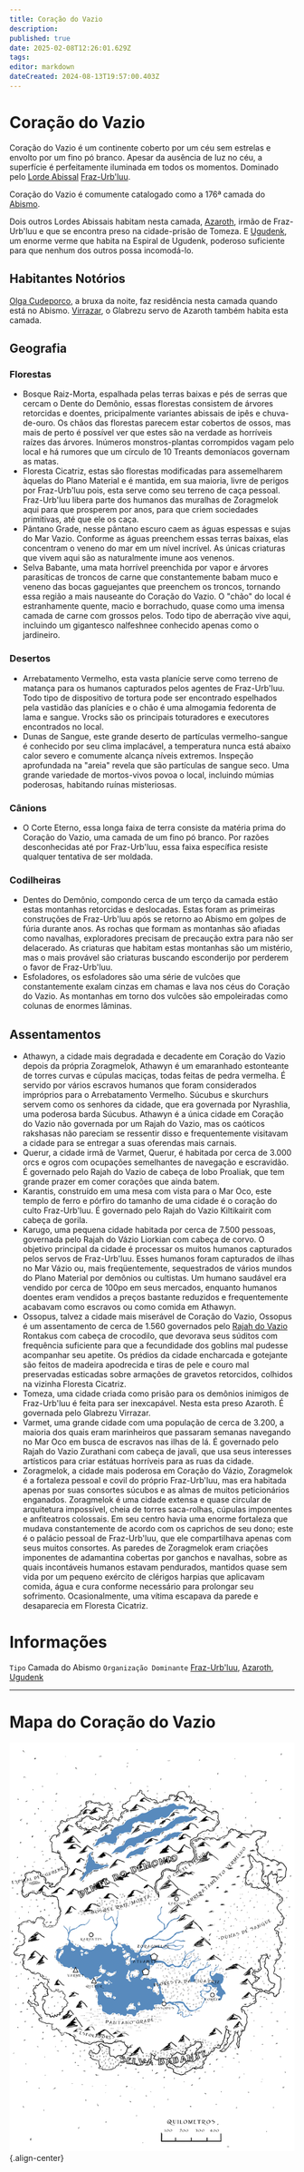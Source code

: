 ```yaml
---
title: Coração do Vazio
description: 
published: true
date: 2025-02-08T12:26:01.629Z
tags: 
editor: markdown
dateCreated: 2024-08-13T19:57:00.403Z
---
```


# Coração do Vazio
Coração do Vazio é um continente coberto por um céu sem estrelas e envolto por um fino pó branco. Apesar da ausência de luz no céu, a superfície é perfeitamente iluminada em todos os momentos. Dominado pelo [Lorde Abissal](rankings-e-titulos/magico/lorde-abissal) [Fraz-Urb'luu](/individuos/fraz-urbluu).

Coração do Vazio é comumente catalogado como a 176ª camada do [Abismo](/lugares/abismo).

Dois outros Lordes Abissais habitam nesta camada, [Azaroth](/individuos/azaroth), irmão de Fraz-Urb'luu e que se encontra preso na cidade-prisão de Tomeza. E [Ugudenk](/individuos/ugudenk), um enorme verme que habita na Espiral de Ugudenk, poderoso suficiente para que nenhum dos outros possa incomodá-lo.

## Habitantes Notórios
[Olga Cudeporco](/individuos/titia-olga-cudeporco), a bruxa da noite, faz residência nesta camada quando está no Abismo. [Virrazar](/individuos/virrazar), o Glabrezu servo de Azaroth também habita esta camada.

## Geografia

### Florestas
- Bosque Raiz-Morta, espalhada pelas terras baixas e pés de serras que cercam o Dente do Demônio, essas florestas consistem de árvores retorcidas e doentes, pricipalmente variantes abissais de ipês e chuva-de-ouro. Os chãos das florestas parecem estar cobertos de ossos, mas mais de perto é possível ver que estes são na verdade as horríveis raízes das árvores. Inúmeros monstros-plantas corrompidos vagam pelo local e há rumores que um círculo de 10 Treants demoníacos governam as matas.
- Floresta Cicatriz, estas são florestas modificadas para assemelharem àquelas do Plano Material e é mantida, em sua maioria, livre de perigos por Fraz-Urb'luu pois, esta serve como seu terreno de caça pessoal. Fraz-Urb'luu libera parte dos humanos das muralhas de Zoragmelok aqui para que prosperem por anos, para que criem sociedades primitivas, até que ele os caça.
- Pântano Grade, nesse pântano escuro caem as águas espessas e sujas do Mar Vazio. Conforme as águas preenchem essas terras baixas, elas concentram o veneno do mar em um nível incrível. As únicas criaturas que vivem aqui são as naturalmente imune aos venenos.
- Selva Babante, uma mata horrível preenchida por vapor e árvores parasíticas de troncos de carne que constantemente babam muco e veneno das bocas gaguejantes que preenchem os troncos, tornando essa região a mais nauseante do Coração do Vazio. O "chão" do local é estranhamente quente, macio e borrachudo, quase como uma imensa camada de carne com grossos pelos. Todo tipo de aberração vive aqui, incluindo um gigantesco nalfeshnee conhecido apenas como o jardineiro.
 
### Desertos
- Arrebatamento Vermelho, esta vasta planície serve como terreno de matança para os humanos capturados pelos agentes de Fraz-Urb'luu. Todo tipo de dispositivo de tortura pode ser encontrado espelhados pela vastidão das planícies e o chão é uma almogamia fedorenta de lama e sangue. Vrocks são os principais toturadores e executores encontrados no local.
- Dunas de Sangue, este grande deserto de partículas vermelho-sangue é conhecido por seu clima implacável, a temperatura nunca está abaixo calor severo e comumente alcança níveis extremos. Inspeção aprofundada na "areia" revela que são partículas de sangue seco. Uma grande variedade de mortos-vivos povoa o local, incluindo múmias poderosas, habitando ruínas misteriosas.

### Cânions
- O Corte Eterno, essa longa faixa de terra consiste da matéria prima do Coração do Vazio, uma camada de um fino pó branco. Por razões desconhecidas até por Fraz-Urb'luu, essa faixa específica resiste qualquer tentativa de ser moldada.

### Codilheiras
- Dentes do Demônio, compondo cerca de um terço da camada estão estas montanhas retorcidas e deslocadas. Estas foram as primeiras construções de Fraz-Urb'luu após se retorno ao Abismo em golpes de fúria durante anos. As rochas que formam as montanhas são afiadas como navalhas, exploradores precisam de precaução extra para não ser delacerado. As criaturas que habitam estas montanhas são um mistério, mas o mais provável são criaturas buscando esconderijo por perderem o favor de Fraz-Urb'luu.
- Esfoladores, os esfoladores são uma série de vulcões que constantemente exalam cinzas em chamas e lava nos céus do Coração do Vazio. As montanhas em torno dos vulcões são empoleiradas como colunas de enormes lâminas.

## Assentamentos
- Athawyn, a cidade mais degradada e decadente em Coração do Vazio depois da própria Zoragmelok, Athawyn é um emaranhado estonteante de torres curvas e cúpulas maciças, todas feitas de pedra vermelha. É servido por vários escravos humanos que foram considerados impróprios para o Arrebatamento Vermelho. Súcubus e skurchurs servem como os senhores da cidade, que era governada por Nyrashlia, uma poderosa barda Súcubus. Athawyn é a única cidade em Coração do Vazio não governada por um Rajah do Vazio, mas os caóticos rakshasas não pareciam se ressentir disso e frequentemente visitavam a cidade para se entregar a suas oferendas mais carnais.
- Querur, a cidade irmã de Varmet, Querur, é habitada por cerca de 3.000 orcs e ogros com ocupações semelhantes de navegação e escravidão. É governado pelo Rajah do Vazio de cabeça de lobo Proaliak, que tem grande prazer em comer corações que ainda batem.
- Karantis, construído em uma mesa com vista para o Mar Oco, este templo de ferro e pórfiro do tamanho de uma cidade é o coração do culto Fraz-Urb'luu. É governado pelo Rajah do Vazio Kiltikairit com cabeça de gorila.
- Karugo, uma pequena cidade habitada por cerca de 7.500 pessoas, governada pelo Rajah do Vázio Liorkian com cabeça de corvo. O objetivo principal da cidade é processar os muitos humanos capturados pelos servos de Fraz-Urb'luu. Esses humanos foram capturados de ilhas no Mar Vázio ou, mais freqüentemente, sequestrados de vários mundos do Plano Material por demônios ou cultistas. Um humano saudável era vendido por cerca de 100po em seus mercados, enquanto humanos doentes eram vendidos a preços bastante reduzidos e frequentemente acabavam como escravos ou como comida em Athawyn.
- Ossopus, talvez a cidade mais miserável de Coração do Vazio, Ossopus é um assentamento de cerca de 1.560 governados pelo [Rajah do Vazio](/rankings-e-titulos/rajah-do-vazio) Rontakus com cabeça de crocodilo, que devorava seus súditos com frequência suficiente para que a fecundidade dos goblins mal pudesse acompanhar seu apetite. Os prédios da cidade encharcada e gotejante são feitos de madeira apodrecida e tiras de pele e couro mal preservadas esticadas sobre armações de gravetos retorcidos, colhidos na vizinha Floresta Cicatriz.
- Tomeza, uma cidade criada como prisão para os demônios inimigos de Fraz-Urb'luu é feita para ser inexcapável. Nesta esta preso Azaroth. É governada pelo Glabrezu Virrazar.
- Varmet, uma grande cidade com uma população de cerca de 3.200, a maioria dos quais eram marinheiros que passaram semanas navegando no Mar Oco em busca de escravos nas ilhas de lá. É governado pelo Rajah do Vazio Zurathani com cabeça de javali, que usa seus interesses artísticos para criar estátuas horríveis para as ruas da cidade.
- Zoragmelok, a cidade mais poderosa em Coração do Vázio, Zoragmelok é a fortaleza pessoal e covil do próprio Fraz-Urb'luu, mas era habitada apenas por suas consortes súcubos e as almas de muitos peticionários enganados. Zoragmelok é uma cidade extensa e quase circular de arquitetura impossível, cheia de torres saca-rolhas, cúpulas imponentes e anfiteatros colossais. Em seu centro havia uma enorme fortaleza que mudava constantemente de acordo com os caprichos de seu dono; este é o palácio pessoal de Fraz-Urb'luu, que ele compartilhava apenas com seus muitos consortes. As paredes de Zoragmelok eram criações imponentes de adamantina cobertas por ganchos e navalhas, sobre as quais incontáveis humanos estavam pendurados, mantidos quase sem vida por um pequeno exército de clérigos harpias que aplicavam comida, água e cura conforme necessário para prolongar seu sofrimento. Ocasionalmente, uma vítima escapava da parede e desaparecia em Floresta Cicatriz.

# Informações
`Tipo` Camada do Abismo
`Organização Dominante` [Fraz-Urb'luu](/individuos/fraz-urbluu), [Azaroth](/individuos/azaroth), [Ugudenk](/individuos/ugudenk)


---
# Mapa do Coração do Vazio
![coração_do_vazio.jpg](/uploads/mapas/coração_do_vazio.jpg){.align-center}